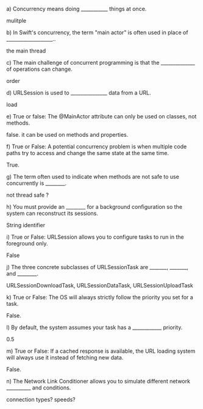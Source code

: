 a) Concurrency means doing ___________  things at once.

mulitple

b) In Swift's concurrency, the term "main actor" is often used in place of ___________________..

the main thread


c) The main challenge of concurrent programming is that the ______________ of operations can change.

order

d) URLSession is used to _______________ data from a URL.

load

e) True or false: The @MainActor attribute can only be used on classes, not methods.

false. it can be used on methods and properties.

f) True or False: A potential concurrency problem is when multiple code paths try to access and change the same state at the same time.

True.

g) The term often used to indicate when methods are not safe to use concurrently is ________.

not thread safe ?

h) You must provide an ________ for a background configuration so the system can reconstruct its sessions.

String identifier

i) True or False: URLSession allows you to configure tasks to run in the foreground only.

False

j) The three concrete subclasses of URLSessionTask are _______, _______, and ________.

URLSessionDownloadTask, URLSessionDataTask, URLSessionUploadTask

k) True or False: The OS will always strictly follow the priority you set for a task.

False.

l) By default, the system assumes your task has a ____________ priority.

0.5

m) True or False: If a cached response is available, the URL loading system will always use it instead of fetching new data.

False.

n) The Network Link Conditioner allows you to simulate different network __________ and conditions.

connection types? speeds?

